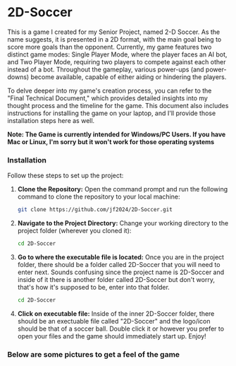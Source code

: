 # 2D-Soccer
This is a game I created for my Senior Project, named 2-D Soccer. As the name suggests, it is presented in a 2D format, with the main goal being to score more goals than the opponent. Currently, my game features two distinct game modes: Single Player Mode, where the player faces an AI bot, and Two Player Mode, requiring two players to compete against each other instead of a bot. Throughout the gameplay, various power-ups (and power-downs) become available, capable of either aiding or hindering the players.

To delve deeper into my game's creation process, you can refer to the "Final Technical Document," which provides detailed insights into my thought process and the timeline for the game. This document also includes instructions for installing the game on your laptop, and I'll provide those installation steps here as well. 

**Note: The Game is currently intended for Windows/PC Users. If you have Mac or Linux, I'm sorry but it won't work for those operating systems**

### Installation

Follow these steps to set up the project:

1. **Clone the Repository:**
   Open the command prompt and run the following command to clone the repository to your local machine:

   ```bash
   git clone https://github.com/jf2024/2D-Soccer.git
   ```

2. **Navigate to the Project Directory:**
   Change your working directory to the project folder (wherever you cloned it):

   ```bash
   cd 2D-Soccer
   ```

3. **Go to where the executable file is located:**
   Once you are in the project folder, there should be a folder called 2D-Soccer that you will need to enter next. Sounds confusing since the project name is 2D-Soccer and inside of it there is another folder called 2D-Soccer but don't worry, that's how it's supposed to be, enter into that folder.

   ```bash
   cd 2D-Soccer
   ```

4. **Click on executable file:**
   Inside of the inner 2D-Soccer folder, there should be an exectuable file called "2D-Soccer" and the logo/icon should be that of a soccer ball. Double click it or however you prefer to open your files and the game should immediately start up. Enjoy!


### Below are some pictures to get a feel of the game
